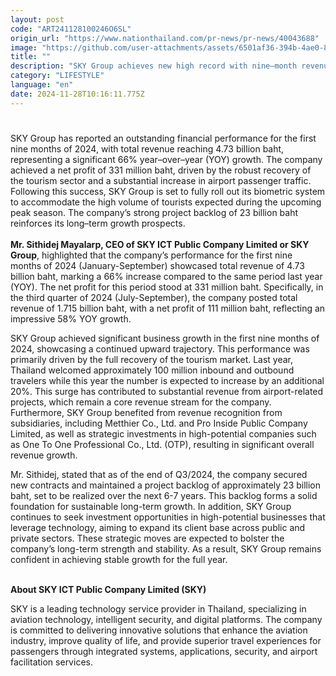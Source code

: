 ```yaml
---
layout: post
code: "ART241128100246O6SL"
origin_url: "https://www.nationthailand.com/pr-news/pr-news/40043688"
image: "https://github.com/user-attachments/assets/6501af36-394b-4ae0-8f86-f18e41a75415"
title: ""
description: "SKY Group achieves new high record with nine–month revenue surpassing 4.73 billion baht, marking a 66% robust growth; confident in sustained business momentum as year–end approaches, showcases full biometric system to serve tourists during peak season"
category: "LIFESTYLE"
language: "en"
date: 2024-11-28T10:16:11.775Z
---
```


# 









SKY Group has reported an outstanding financial performance for the first nine months of 2024, with total revenue reaching 4.73 billion baht, representing a significant 66% year–over–year (YOY) growth. The company achieved a net profit of 331 million baht, driven by the robust recovery of the tourism sector and a substantial increase in airport passenger traffic. Following this success, SKY Group is set to fully roll out its biometric system to accommodate the high volume of tourists expected during the upcoming peak season. The company’s strong project backlog of 23 billion baht reinforces its long–term growth prospects.  
   
**Mr. Sithidej Mayalarp, CEO of SKY ICT Public Company Limited or SKY Group**, highlighted that the company’s performance for the first nine months of 2024 (January-September) showcased total revenue of 4.73 billion baht, marking a 66% increase compared to the same period last year (YOY). The net profit for this period stood at 331 million baht. Specifically, in the third quarter of 2024 (July-September), the company posted total revenue of 1.715 billion baht, with a net profit of 111 million baht, reflecting an impressive 58% YOY growth.

SKY Group achieved significant business growth in the first nine months of 2024, showcasing a continued upward trajectory. This performance was primarily driven by the full recovery of the tourism market. Last year, Thailand welcomed approximately 100 million inbound and outbound travelers while this year the number is expected to increase by an additional 20%. This surge has contributed to substantial revenue from airport-related projects, which remain a core revenue stream for the company. Furthermore, SKY Group benefited from revenue recognition from subsidiaries, including Metthier Co., Ltd. and Pro Inside Public Company Limited, as well as strategic investments in high-potential companies such as One To One Professional Co., Ltd. (OTP), resulting in significant overall revenue growth.

Mr. Sithidej, stated that as of the end of Q3/2024, the company secured new contracts and maintained a project backlog of approximately 23 billion baht, set to be realized over the next 6-7 years. This backlog forms a solid foundation for sustainable long-term growth. In addition, SKY Group continues to seek investment opportunities in high-potential businesses that leverage technology, aiming to expand its client base across public and private sectors. These strategic moves are expected to bolster the company’s long-term strength and stability. As a result, SKY Group remains confident in achieving stable growth for the full year.  
   
  
**About SKY ICT Public Company Limited (SKY)**

SKY is a leading technology service provider in Thailand, specializing in aviation technology, intelligent security, and digital platforms. The company is committed to delivering innovative solutions that enhance the aviation industry, improve quality of life, and provide superior travel experiences for passengers through integrated systems, applications, security, and airport facilitation services.